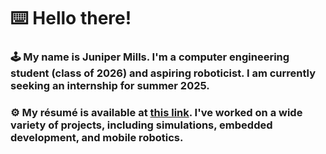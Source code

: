 # ⌨️ Hello there!

### 🕹 My name is Juniper Mills. I'm a computer engineering student (class of 2026) and aspiring roboticist. I am currently seeking an internship for summer 2025.

### ⚙️ My résumé is available at [this link](https://drive.google.com/file/d/1TvqAFp7FYPDUlZ_qYlwOEsggogC9-5vG/view?usp=sharing). I've worked on a wide variety of projects, including simulations, embedded development, and mobile robotics.

### 